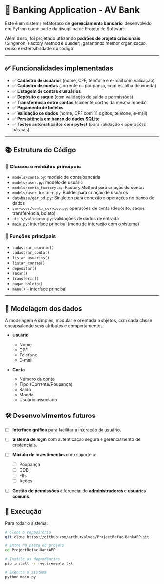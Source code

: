 
# 🏦 Banking Application - AV Bank

Este é um sistema refatorado de **gerenciamento bancário**, desenvolvido em Python como parte da disciplina de Projeto de Software.

Além disso, foi projetado utilizando **padrões de projeto criacionais** (Singleton, Factory Method e Builder), garantindo melhor organização, reuso e extensibilidade do código.

---

## ✅ Funcionalidades implementadas

* ✅ **Cadastro de usuários** (nome, CPF, telefone e e-mail com validação)
* ✅ **Cadastro de contas** (corrente ou poupança, com escolha de moeda)
* ✅ **Listagem de contas e usuários**
* ✅ **Depósito e saque** (com validação de saldo e permissões)
* ✅ **Transferência entre contas** (somente contas da mesma moeda)
* ✅ **Pagamento de boletos**
* ✅ **Validação de dados** (nome, CPF com 11 dígitos, telefone, e-mail)
* ✅ **Persistência em banco de dados SQLite**
* ✅ **Testes automatizados com pytest** (para validação e operações básicas)


---

## 📚 Estrutura do Código

### 🧱 Classes e módulos principais

* `models/conta.py`: modelo de conta bancária
* `models/user.py`: modelo de usuário
* `models/conta_factory.py`: Factory Method para criação de contas
* `models/user_builder.py`: Builder para criação de usuários
* `database/ger_bd.py`: Singleton para conexão e operações no banco de dados
* `services/conta_service.py`: operações de conta (depósito, saque, transferência, boleto)
* `utils/validacao.py`: validações de dados de entrada
* `main.py`: interface principal (menu de interação com o sistema)

### 🔧 Funções principais

* `cadastrar_usuario()`
* `cadastrar_conta()`
* `listar_usuarios()`
* `listar_contas()`
* `depositar()`
* `sacar()`
* `transferir()`
* `pagar_boleto()`
* `menu()` – interface principal

---

## 📌 Modelagem dos dados

A modelagem é simples, modular e orientada a objetos, com cada classe encapsulando seus atributos e comportamentos.

* **Usuário**

  * Nome
  * CPF
  * Telefone
  * E-mail

* **Conta**

  * Número da conta
  * Tipo (Corrente/Poupança)
  * Saldo
  * Moeda
  * Usuário associado

## 🛠️ Desenvolvimentos futuros

* [ ] **Interface gráfica** para facilitar a interação do usuário.
* [ ] **Sistema de login** com autenticação segura e gerenciamento de credenciais.
* [ ] **Módulo de investimentos** com suporte a:

  * [ ] Poupança
  * [ ] CDB
  * [ ] FIIs
  * [ ] Ações
* [ ] **Gestão de permissões** diferenciando **administradores** e **usuários comuns**.


## 🚀 Execução

Para rodar o sistema:

```bash
# Clone o repositório
git clone https://github.com/arthurvalves/ProjectRefac-BankAPP.git

# Entre na pasta do projeto
cd ProjectRefac-BankAPP

# Instale as dependências
pip install -r requirements.txt

# Execute o sistema
python main.py
```
